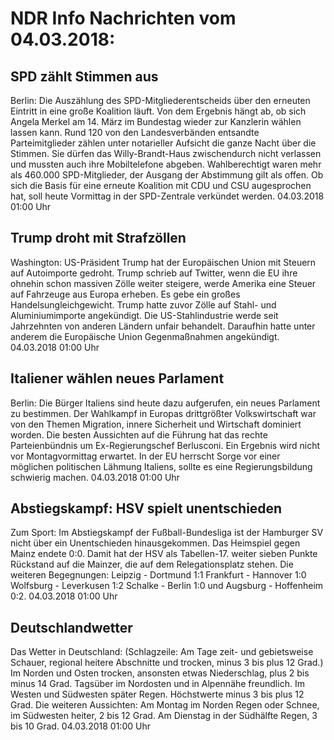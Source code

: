 # NDR Info Nachrichten vom 04.03.2018:


## SPD zählt Stimmen aus
Berlin: Die Auszählung des SPD-Mitgliederentscheids über den erneuten Eintritt in eine große Koalition läuft. Von dem Ergebnis hängt ab, ob sich Angela Merkel am 14. März im Bundestag wieder zur Kanzlerin wählen lassen kann. Rund 120 von den Landesverbänden entsandte Parteimitglieder zählen unter notarieller Aufsicht die ganze Nacht über die Stimmen. Sie dürfen das Willy-Brandt-Haus zwischendurch nicht verlassen und mussten auch ihre Mobiltelefone abgeben. Wahlberechtigt waren mehr als 460.000 SPD-Mitglieder, der Ausgang der Abstimmung gilt als offen. Ob sich die Basis für eine erneute Koalition mit CDU und CSU augesprochen hat, soll heute Vormittag in der SPD-Zentrale verkündet werden. 04.03.2018 01:00 Uhr 

## Trump droht mit Strafzöllen
Washington: US-Präsident Trump hat der Europäischen Union mit Steuern auf Autoimporte gedroht. Trump schrieb auf Twitter, wenn die EU ihre ohnehin schon massiven Zölle weiter steigere, werde Amerika eine Steuer auf Fahrzeuge aus Europa erheben. Es gebe ein großes Handelsungleichgewicht. Trump hatte zuvor Zölle auf Stahl- und Aluminiumimporte angekündigt. Die US-Stahlindustrie werde seit Jahrzehnten von anderen Ländern unfair behandelt. Daraufhin hatte unter anderem die Europäische Union Gegenmaßnahmen angekündigt. 04.03.2018 01:00 Uhr 

## Italiener wählen neues Parlament
Berlin: Die Bürger Italiens sind heute dazu aufgerufen, ein neues Parlament zu bestimmen. Der Wahlkampf in Europas drittgrößter Volkswirtschaft war von den Themen Migration, innere Sicherheit und Wirtschaft dominiert worden. Die besten Aussichten auf die Führung hat das rechte Parteienbündnis um Ex-Regierungschef Berlusconi. Ein Ergebnis wird nicht vor Montagvormittag erwartet. In der EU herrscht Sorge vor einer möglichen politischen Lähmung Italiens, sollte es eine Regierungsbildung schwierig machen. 04.03.2018 01:00 Uhr 

## Abstiegskampf: HSV spielt unentschieden
Zum Sport: Im Abstiegskampf der Fußball-Bundesliga ist der Hamburger SV nicht über ein Unentschieden hinausgekommen. Das Heimspiel gegen Mainz endete 0:0. Damit hat der HSV als Tabellen-17. weiter sieben Punkte Rückstand auf die Mainzer, die auf dem Relegationsplatz stehen. Die weiteren Begegnungen:
Leipzig - Dortmund	 	1:1
Frankfurt - Hannover	1:0
Wolfsburg - Leverkusen 	1:2
Schalke - Berlin 1:0
und
Augsburg - Hoffenheim 	0:2. 04.03.2018 01:00 Uhr 

## Deutschlandwetter
Das Wetter in Deutschland:
(Schlagzeile: Am Tage zeit- und gebietsweise Schauer, regional heitere Abschnitte und trocken, minus 3 bis plus 12 Grad.) Im Norden und Osten trocken, ansonsten etwas Niederschlag, plus 2 bis minus 14 Grad. Tagsüber im Nordosten und in Alpennähe freundlich. Im Westen und Südwesten später Regen. Höchstwerte minus 3 bis plus 12 Grad. Die weiteren Aussichten: Am Montag im Norden Regen oder Schnee, im Südwesten heiter, 2 bis 12 Grad. Am Dienstag in der Südhälfte Regen, 3 bis 10 Grad. 04.03.2018 01:00 Uhr 
